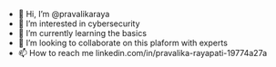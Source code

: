 - 👋 Hi, I’m @pravalikaraya
- 👀 I’m interested in cybersecurity
- 🌱 I’m currently learning the basics
- 💞️ I’m looking to collaborate on this plaform with experts
- 📫 How to reach me linkedin.com/in/pravalika-rayapati-19774a27a

<!---
pravalikaraya/pravalikaraya is a ✨ special ✨ repository because its `README.md` (this file) appears on your GitHub profile.
You can click the Preview link to take a look at your changes.
--->
